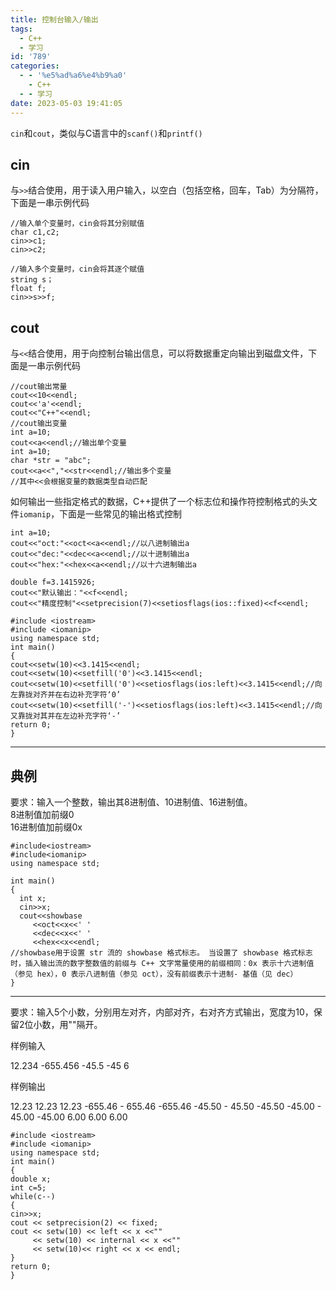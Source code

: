 ```yaml
---
title: 控制台输入/输出
tags:
  - C++
  - 学习
id: '789'
categories:
  - - '%e5%ad%a6%e4%b9%a0'
    - C++
  - - 学习
date: 2023-05-03 19:41:05
---
```


`cin`和`cout`，类似与C语言中的`scanf()`和`printf()`

## cin

与`>>`结合使用，用于读入用户输入，以空白（包括空格，回车，Tab）为分隔符，下面是一串示例代码

```
//输入单个变量时，cin会将其分别赋值
char c1,c2;
cin>>c1;
cin>>c2;

//输入多个变量时，cin会将其逐个赋值
string s；
float f;
cin>>s>>f;
```

## cout

与`<<`结合使用，用于向控制台输出信息，可以将数据重定向输出到磁盘文件，下面是一串示例代码

```
//cout输出常量
cout<<10<<endl;
cout<<'a'<<endl;
cout<<"C++"<<endl;
//cout输出变量
int a=10;
cout<<a<<endl;//输出单个变量
int a=10;
char *str = "abc";
cout<<a<<","<<str<<endl;//输出多个变量
//其中<<会根据变量的数据类型自动匹配
```

如何输出一些指定格式的数据，C++提供了一个标志位和操作符控制格式的头文件`iomanip`，下面是一些常见的输出格式控制

```
int a=10;
cout<<"oct:"<<oct<<a<<endl;//以八进制输出a
cout<<"dec:"<<dec<<a<<endl;//以十进制输出a
cout<<"hex:"<<hex<<a<<endl;//以十六进制输出a

double f=3.1415926;
cout<<"默认输出："<<f<<endl;
cout<<"精度控制"<<setprecision(7)<<setiosflags(ios::fixed)<<f<<endl;
```

```
#include <iostream>
#include <iomanip>
using namespace std;
int main()
{
cout<<setw(10)<<3.1415<<endl;
cout<<setw(10)<<setfill('0')<<3.1415<<endl;
cout<<setw(10)<<setfill('0')<<setiosflags(ios:left)<<3.1415<<endl;//向左靠拢对齐并在右边补充字符‘0’
cout<<setw(10)<<setfill('-')<<setiosflags(ios:left)<<3.1415<<endl;//向又靠拢对其并在左边补充字符‘-’
return 0;
}
```

* * *

## 典例

要求：输入一个整数，输出其8进制值、10进制值、16进制值。  
8进制值加前缀0  
16进制值加前缀0x

```
#include<iostream>
#include<iomanip>
using namespace std;

int main()
{
  int x;
  cin>>x;
  cout<<showbase
     <<oct<<x<<' '
     <<dec<<x<<' '
     <<hex<<x<<endl;
//showbase用于设置 str 流的 showbase 格式标志。 当设置了 showbase 格式标志时，插入输出流的数字整数值的前缀与 C++ 文字常量使用的前缀相同：0x 表示十六进制值（参见 hex），0 表示八进制值（参见 oct），没有前缀表示十进制- 基值（见 dec）
}
```

* * *

要求：输入5个小数，分别用左对齐，内部对齐，右对齐方式输出，宽度为10，保留2位小数，用""隔开。

样例输入 

12.234 -655.456 -45.5 -45 6

样例输出 

12.23          12.23     12.23
-655.46   -   655.46   -655.46
-45.50    -    45.50    -45.50
-45.00    -    45.00    -45.00
6.00            6.00      6.00

```
#include <iostream>
#include <iomanip> 
using namespace std; 
int main()
{
double x; 
int c=5; 
while(c--) 
{
cin>>x;
cout << setprecision(2) << fixed; 
cout << setw(10) << left << x <<"" 
     << setw(10) << internal << x <<""
     << setw(10)<< right << x << endl; 
}
return 0; 
}
```